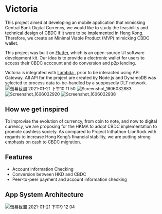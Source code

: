# Victoria

This project aimed at developing an mobile application that mimicking Central Bank Digital Currency, we would like to study the feasibility and technical design of CBDC if it were to be implemented in Hong Kong. Therefore, we create an Minimal Viable Product (MVP) mimicking CBDC wallet.

This project was built on <a href="https://flutter.dev/?gclid=CjwKCAiA6aSABhApEiwA6Cbm_7PgB0T5hkRn1noadXlxn3OH5lmWib2qB6nnorXO_bZXZ2KDk2zEvRoCZ1oQAvD_BwE&gclsrc=aw.ds">Flutter</a>, which is an open-source UI software development kit. Our idea is to provide a electronic wallet for users to access their CBDC acccount and do conversion and p2p lending.

Victoria is integrated with <a href="https://aws.amazon.com/lambda/">Lambda </a>, prior to be interacted using API Gateway. All API for the project are created by Node.js and <a href ="https://aws.amazon.com/dynamodb/"> </a> DynamoDB was selected to process data to-be-handled by a supposedly DLT network.
![螢幕截圖 2021-01-21 下午10 11 50](https://user-images.githubusercontent.com/67068792/105362299-b2ef9580-5c35-11eb-8d63-5506ff9744c2.png)
![Screenshot_1606032883](https://user-images.githubusercontent.com/67068792/105360949-1ed0fe80-5c34-11eb-820c-b749b8d59a36.png)
![Screenshot_1606032920](https://user-images.githubusercontent.com/67068792/105360967-24c6df80-5c34-11eb-9776-e371775d8d4a.png)
![Screenshot_1606032938](https://user-images.githubusercontent.com/67068792/105360984-298b9380-5c34-11eb-8c93-98d9e2b4c5df.png)


## How we get inspired
To improvise the evolution of currency, from coin to note, and now to digital currency, we are proposing for the HKMA to adopt CBDC implementation to promote cashless society. As compared to Project Inthathon-LionRock with regards to increase Hong Kong’s financial stability, we are putting strong emphasis on cash to CBDC migration. 

## Features
<ul>
    <li> Account information Checking
    <li> Conversion between HKD and CBDC
    <li> Peer-to-peer payment and account information checking
</ul>

## App System Architecture
![螢幕截圖 2021-01-21 下午9 12 04](https://user-images.githubusercontent.com/67068792/105358285-eed42c00-5c30-11eb-835a-bada0f67ce98.png)
